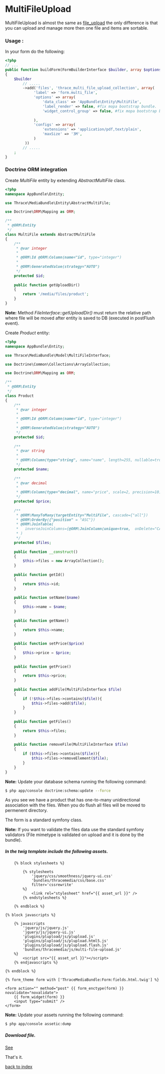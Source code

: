 MultiFileUpload
===============

MultiFileUpload is almost the same as [file_upload](file_upload.md) the only difference is that you can upload and manage more then one file and items are sortable.

### Usage :

In your form do the following:

``` php
<?php
// ...
public function buildForm(FormBuilderInterface $builder, array $options)
{
    $builder
        // .....
        ->add('files', 'thrace_multi_file_upload_collection', array(
             'label' => 'form.multi_file',
             'options' => array(
                 'data_class' => 'AppBundle\Entity\MultiFile',
                 'label_render' => false, #fix mopa bootstrap bundle. 
                 'widget_control_group' => false, #fix mopa bootstrap bundle.
                
             ),
             'configs' => array(
                 'extensions' => 'application/pdf,text/plain',
                 'maxSize' => '3M',
             )
         ))
		// .....
    ;
}
```
### Doctrine ORM integration

Create *MultiFile* entity by extending  *AbstractMultiFile* class.

``` php
<?php
namespace AppBundle\Entity;

use Thrace\MediaBundle\Entity\AbstractMultiFile;

use Doctrine\ORM\Mapping as ORM;

/**
 * @ORM\Entity
 */
class MultiFile extends AbstractMultiFile
{
    /**
     * @var integer 
     *
     * @ORM\Id @ORM\Column(name="id", type="integer")
     * 
     * @ORM\GeneratedValue(strategy="AUTO")
     */
    protected $id;
    
    public function getUploadDir()
    {
        return '/media/files/product';
    }
}
```

**Note:** Method *FileInterface::getUploadDir()* must return the relative path where file will be moved after entity is saved to DB (executed in postFlush event).

Create *Product* entity:

``` php
<?php
namespace AppBundle\Entity;

use Thrace\MediaBundle\Model\MultiFileInterface;

use Doctrine\Common\Collections\ArrayCollection;

use Doctrine\ORM\Mapping as ORM;

/**
 * @ORM\Entity
 */
class Product
{
    /**
     * @var integer 
     *
     * @ORM\Id @ORM\Column(name="id", type="integer")
     * 
     * @ORM\GeneratedValue(strategy="AUTO")
     */
    protected $id;
    
    /**
     * @var string 
     *
     * @ORM\Column(type="string", name="name", length=255, nullable=true, unique=false)
     */
    protected $name;
    
    /**
     * @var decimal
     *
     * @ORM\Column(type="decimal", name="price", scale=2, precision=10)
     */
    protected $price;
    
    /**
     * @ORM\ManyToMany(targetEntity="MultiFile", cascade={"all"})
     * @ORM\OrderBy({"position" = "ASC"})
     * @ORM\JoinTable(
     *   inverseJoinColumns={@ORM\JoinColumn(unique=true,  onDelete="CASCADE")}
     * )
     */
    protected $files;
    
    public function __construct()
    {
        $this->files = new ArrayCollection();
    }
    
    public function getId()
    {
        return $this->id;
    }
    
    public function setName($name)
    {
        $this->name = $name;
    }
    
    public function getName()
    {
        return $this->name;
    }
    
    public function setPrice($price)
    {
        $this->price = $price;
    }
    
    public function getPrice()
    {
        return $this->price;
    }
    
    public function addFile(MultiFileInterface $file)
    {
        if (!$this->files->contains($file)){
            $this->files->add($file);
        }
    }
    
    public function getFiles()
    {
        return $this->files;
    }
    
    public function removeFile(MultiFileInterface $file)
    {
        if ($this->files->contains($file)){
            $this->files->removeElement($file);
        }
    }    
}
```

**Note:** Update your database schema running the following command:

``` bash
$ php app/console doctrine:schema:update --force
```

As you see we have a product that has one-to-many unidirectional association with the files.
When you do flush all files will be moved to permenent directory.

The form is a standard symfony class.

**Note:** If you want to validate the files data use the standard symfony validators (File mimetype is validated on upload and it is done by the bundle).


#####  In the twig template include the following assets.

``` jinja
	{% block stylesheets %}
                
		{% stylesheets
			'jquery/css/smoothness/jquery-ui.css' 
            'bundles/thracemedia/css/base.css'
            filter='cssrewrite'
        %}
			<link rel="stylesheet" href="{{ asset_url }}" />
        {% endstylesheets %}

	{% endblock %}
    
{% block javascripts %}

	{% javascripts
		'jquery/js/jquery.js'
        'jquery/js/jquery-ui.js'
        'plugins/plupload/js/plupload.js'                    
        'plugins/plupload/js/plupload.html5.js'                    
        'plugins/plupload/js/plupload.flash.js'
        'bundles/thracemedia/js/multi-file-upload.js'                                                                                                                               
	%}
		<script src="{{ asset_url }}"></script>
	{% endjavascripts %}
   
{% endblock %}

{% form_theme form with ['ThraceMediaBundle:Form:fields.html.twig'] %}
           
<form action="" method="post" {{ form_enctype(form) }} novalidate="novalidate">
	{{ form_widget(form) }}
    <input type="submit" />
</form>
```
**Note:** Update your assets running the following command:

``` bash
$ php app/console assetic:dump
```

##### Download file. 
[See](Resources/doc/file_upload.md#file_download)

That's it.

[back to index](index.md)